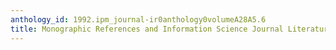 ```yaml
---
anthology_id: 1992.ipm_journal-ir0anthology0volumeA28A5.6
title: Monographic References and Information Science Journal Literature
---
```

